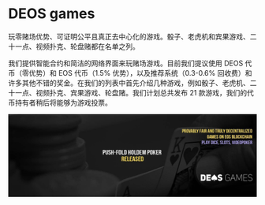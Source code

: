 # DEOS games

玩零赌场优势、可证明公平且真正去中心化的游戏。骰子、老虎机和宾果游戏、二十一点、视频扑克、轮盘赌都在名单之列。

我们提供智能合约和简洁的网络界面来玩赌场游戏。目前我们提议使用 DEOS 代币（零优势）和 EOS 代币（1.5% 优势），以及推荐系统（0.3-0.6% 回收费）和许多其他不错的奖金。在我们的列表中首先介绍几种游戏，例如骰子、老虎机、二十一点、视频扑克、宾果游戏、轮盘赌。我们计划总共发布 21 款游戏，我们的代币持有者稍后将能够为游戏投票。

![1500x500](1500x500.jpg)

